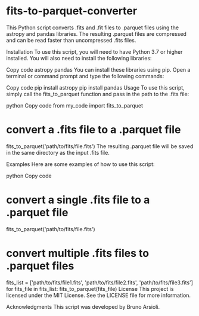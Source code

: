 # fits-to-parquet-converter
This Python script converts .fits and .fit files to .parquet files using the astropy and pandas libraries. The resulting .parquet files are compressed and can be read faster than uncompressed .fits files.

Installation
To use this script, you will need to have Python 3.7 or higher installed. You will also need to install the following libraries:

Copy code
astropy
pandas
You can install these libraries using pip. Open a terminal or command prompt and type the following commands:

Copy code
pip install astropy
pip install pandas
Usage
To use this script, simply call the fits_to_parquet function and pass in the path to the .fits file:

python
Copy code
from my_code import fits_to_parquet

# convert a .fits file to a .parquet file
fits_to_parquet('path/to/fits/file.fits')
The resulting .parquet file will be saved in the same directory as the input .fits file.

Examples
Here are some examples of how to use this script:

python
Copy code
# convert a single .fits file to a .parquet file
fits_to_parquet('path/to/fits/file.fits')

# convert multiple .fits files to .parquet files
fits_list = ['path/to/fits/file1.fits', 'path/to/fits/file2.fits', 'path/to/fits/file3.fits']
for fits_file in fits_list:
    fits_to_parquet(fits_file)
License
This project is licensed under the MIT License. See the LICENSE file for more information.

Acknowledgments
This script was developed by Bruno Arsioli.
